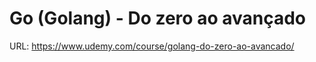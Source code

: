 # Go (Golang) - Do zero ao avançado


URL: https://www.udemy.com/course/golang-do-zero-ao-avancado/
